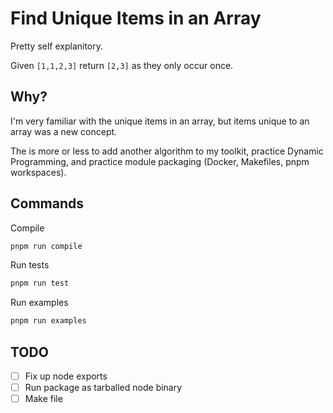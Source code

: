 # Find Unique Items in an Array

Pretty self explanitory.

Given `[1,1,2,3]` return `[2,3]` as they only occur once.

## Why?

I'm very familiar with the unique items in an array, but items unique to an array was a new concept.

The is more or less to add another algorithm to my toolkit, practice Dynamic Programming, and practice module packaging (Docker, Makefiles, pnpm workspaces).

## Commands

Compile

```bash
pnpm run compile
```

Run tests

```bash
pnpm run test
```

Run examples

```bash
pnpm run examples
```

## TODO

- [ ] Fix up node exports
- [ ] Run package as tarballed node binary
- [ ] Make file
